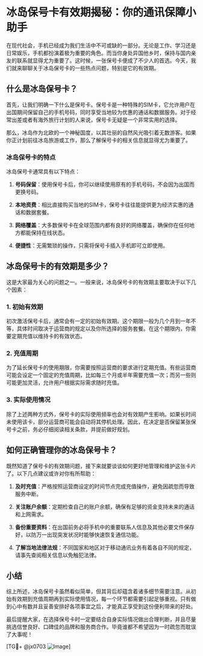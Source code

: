 # 冰岛保号卡有效期揭秘：你的通讯保障小助手

在现代社会，手机已经成为我们生活中不可或缺的一部分。无论是工作、学习还是日常娱乐，手机都扮演着极为重要的角色。而当你身处异国他乡时，保持与国内亲友的联系就显得尤为重要了。这时候，一张保号卡便成了不少人的首选。今天，我们就来聊聊关于冰岛保号卡的一些热点问题，特别是它的有效期。

## 什么是冰岛保号卡？

首先，让我们明确一下什么是保号卡。保号卡是一种特殊的SIM卡，它允许用户在出国期间保留自己的手机号码，同时享受当地较为优惠的通话和数据服务。对于经常出差或者有海外旅行计划的人来说，保号卡无疑是一个非常实用的选择。

那么，冰岛作为北欧的一个神秘国度，以其壮丽的自然风光吸引着无数游客。如果你正计划前往冰岛旅游或工作，那么了解保号卡的相关信息就显得尤为重要了。

### 冰岛保号卡的特点

冰岛保号卡通常具有以下特点：

1. **号码保留**：使用保号卡后，你可以继续使用原有的手机号码，不会因为出国而更换号码。
   
2. **本地资费**：相比直接购买当地的SIM卡，保号卡往往能提供更为经济实惠的通话和数据套餐。

3. **网络覆盖**：大多数保号卡在全球范围内都有良好的网络覆盖，确保你在任何地方都能保持在线状态。

4. **便捷性**：无需繁琐的操作，只需将保号卡插入手机即可立即使用。

## 冰岛保号卡的有效期是多少？

这是大家最为关心的问题之一。一般来说，冰岛保号卡的有效期主要取决于以下几个因素：

### 1. 初始有效期

初次激活保号卡后，通常会有一定的初始有效期。这个期限一般为几个月到一年不等，具体时间取决于运营商的规定以及你所选择的服务套餐。在这个期限内，你需要定期充值以维持卡的有效状态。

### 2. 充值周期

为了延长保号卡的使用期限，你需要按照运营商的要求进行定期充值。有些运营商可能会设定一个固定的充值周期，比如每三个月或半年需要充值一次；而另一些则可能更加灵活，允许用户根据实际需求随时充值。

### 3. 实际使用情况

除了上述两种方式外，保号卡的实际使用频率也会对有效期产生影响。如果长时间未使用该卡，部分运营商可能会自动将其停机处理。因此，在决定是否保留某张保号卡之前，务必仔细阅读相关条款，并提前做好规划。

## 如何正确管理你的冰岛保号卡？

既然知道了保号卡的有效期问题，接下来就要谈谈如何更好地管理和维护这张卡片了。以下几点建议或许对你有所帮助：

1. **及时充值**：严格按照运营商设定的时间节点完成充值操作，避免因疏忽而导致服务中断。

2. **关注账户余额**：定期检查自己的账户余额，确保有足够的资金支持未来的通话和上网需求。

3. **备份重要资料**：在出国前务必将手机中的重要联系人信息及其他必要文件保存好，以防万一出现突发状况时能够快速恢复通信功能。

4. **了解当地法律法规**：不同国家和地区对于移动通讯业务有着各自不同的规定，请事先查阅相关信息以免触犯法律。

## 小结

综上所述，冰岛保号卡虽然看似简单，但其背后却蕴含着诸多细节需要注意。从初始有效期到充值周期再到实际使用情况，每一个环节都需要引起足够重视。只有做到心中有数并且妥善安排好各项事宜之后，才能真正享受到这份便利带来的好处。

最后提醒大家，在选择保号卡时一定要结合自身实际情况做出合理判断，并且尽量挑选信誉良好、口碑佳的品牌和服务商合作。毕竟谁都不希望因为一时疏忽而耽误了大事呢！

[TG💪+ @jx0703 ![Image](https://github.com/user-attachments/assets/dbca1d08-cadb-493c-b0ec-ad6f7a83f270)]